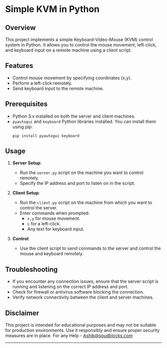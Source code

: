 # Simple KVM in Python

## Overview
This project implements a simple Keyboard-Video-Mouse (KVM) control system in Python. It allows you to control the mouse movement, left-click, and keyboard input on a remote machine using a client script.

## Features
- Control mouse movement by specifying coordinates (x,y).
- Perform a left-click remotely.
- Send keyboard input to the remote machine.

## Prerequisites
- Python 3.x installed on both the server and client machines.
- `pyautogui` and `keyboard` Python libraries installed. You can install them using pip:
  ```
  pip install pyautogui keyboard
  ```

## Usage
1. **Server Setup**:
   - Run the `server.py` script on the machine you want to control remotely.
   - Specify the IP address and port to listen on in the script.

2. **Client Setup**:
   - Run the `client.py` script on the machine from which you want to control the server.
   - Enter commands when prompted:
     - `x,y` for mouse movement.
     - `L` for a left-click.
     - Any text for keyboard input.

3. **Control**:
   - Use the client script to send commands to the server and control the mouse and keyboard remotely.

## Troubleshooting
- If you encounter any connection issues, ensure that the server script is running and listening on the correct IP address and port.
- Check for firewall or antivirus software blocking the connection.
- Verify network connectivity between the client and server machines.

## Disclaimer
This project is intended for educational purposes and may not be suitable for production environments. Use it responsibly and ensure proper security measures are in place.
For any Help - Ashik@spudblocks.com

---
